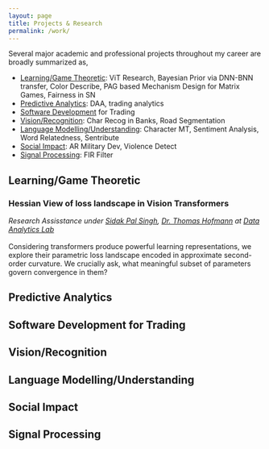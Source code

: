 ```yaml
---
layout: page
title: Projects & Research
permalink: /work/
---
```


Several major academic and professional projects throughout my career are broadly summarized as,

- [Learning/Game Theoretic](/work/#theoretic): ViT Research, Bayesian Prior via DNN-BNN transfer, Color Describe, PAG based Mechanism Design for Matrix Games, Fairness in SN
- [Predictive Analytics](/work/#analytics): DAA, trading analytics
- [Software Development](/work/#dev) for Trading
- [Vision/Recognition](/work/#vision): Char Recog in Banks, Road Segmentation
- [Language Modelling/Understanding](/work/#nlp): Character MT, Sentiment Analysis, Word Relatedness, Sentribute
- [Social Impact](/work/#social):  AR Military Dev,  Violence Detect
- [Signal Processing](/work/#signals): FIR Filter

## Learning/Game Theoretic <a name="theoretic"></a>

### Hessian View of loss landscape in Vision Transformers
*Research Assisstance under [Sidak Pal Singh](https://scholar.google.ch/citations?user=c59mPS4AAAAJ&hl=en), [Dr. Thomas Hofmann](https://scholar.google.ch/citations?user=T3hAyLkAAAAJ&hl=en) at [Data Analytics Lab](https://da.inf.ethz.ch/)* <br><br/>
Considering transformers produce powerful learning representations, we explore their parametric loss landscape encoded in approximate second-order curvature. We crucially ask, what meaningful subset of parameters govern convergence in them?

## Predictive Analytics <a name="analytics"></a>
## Software Development for Trading <a name="dev"></a>
## Vision/Recognition <a name="vision"></a>
## Language Modelling/Understanding <a name="nlp"></a>
## Social Impact <a name="social"></a>
## Signal Processing <a name="signals"></a>

<!-- # Projects -->
<!-- - [Color-Describe](https://github.com/codeViser/color-describe/blob/main/colors-investigate.ipynb), Grounded text generator to distinguish between colors based on [Monroe et al. (2017)](https://transacl.org/ojs/index.php/tacl/article/view/1142) -->
<!-- - [Sentiment-Analysis](https://github.com/codeViser/sentiment-analysis/blob/main/sentiment-investigate.ipynb), Hybrid Cross-Domain 3-way classifier -->
<!-- - [Word-Relatedness](https://github.com/codeViser/word-relatedness/blob/master/wordrelatedness-investigate.ipynb), Ensemble of equally well performing _Vector Space Models_ -->
<!-- - [Character-based Neural Machine Translator](https://github.com/codeViser/esp-en-char-nmt), Spanish-English Encoder-Decoder architecture for even OOV words -->
<!-- - Digital Acquisition Attribution, accounts for a fair share of contribution from various -->
<!-- sources in Digital Marketing (emails, google-ads, referrals, etc) -->
<!-- - Unconstrained Handwritten Char Recog. for Remittance Processing, OCR for Remittance Processing recognizing casually filled forms -->

<!-- # Research -->
<!-- - _Chowdhary, S._ “‘If you know what it means…’, Sent-ribute: Understanding sentiment -->
<!-- subtleties”. Paper Draft, 2021 -->
<!-- - [_Kumar, P. Mittal, A. Reddy, K.U.K. Chowdhary, S. Kumar, V. Pratap, R._ “Design & Verification of 3-Phase Sequence -->
<!-- Decomposer on Re-configurable Hardware”. 10th ICCCNT, pp. 104-108, 2019](https://ieeexplore.ieee.org/document/8944848), _Undergrad Work (2017-18)_ -->

